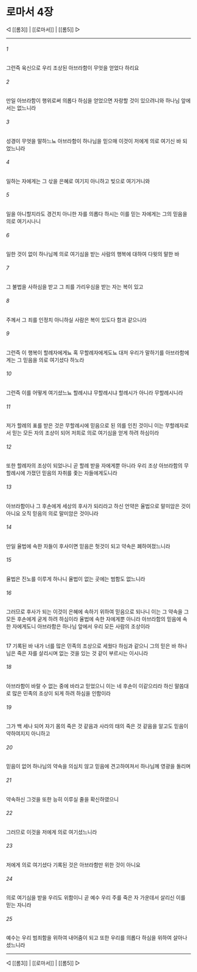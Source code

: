 # 로마서 4장

◁ [[롬3]] | [[로마서]] | [[롬5]] ▷
***

###### 1
그런즉 육신으로 우리 조상된 아브라함이 무엇을 얻었다 하리요

###### 2
만일 아브라함이 행위로써 의롭다 하심을 얻었으면 자랑할 것이 있으려니와 하나님 앞에서는 없느니라

###### 3
성경이 무엇을 말하느뇨 아브라함이 하나님을 믿으매 이것이 저에게 의로 여기신 바 되었느니라

###### 4
일하는 자에게는 그 삯을 은혜로 여기지 아니하고 빚으로 여기거니와

###### 5
일을 아니할지라도 경건치 아니한 자를 의롭다 하시는 이를 믿는 자에게는 그의 믿음을 의로 여기시나니

###### 6
일한 것이 없이 하나님께 의로 여기심을 받는 사람의 행복에 대하여 다윗의 말한 바

###### 7
그 불법을 사하심을 받고 그 죄를 가리우심을 받는 자는 복이 있고

###### 8
주께서 그 죄를 인정치 아니하실 사람은 복이 있도다 함과 같으니라

###### 9
그런즉 이 행복이 할례자에게뇨 혹 무할례자에게도뇨 대저 우리가 말하기를 아브라함에게는 그 믿음을 의로 여기셨다 하노라

###### 10
그런즉 이를 어떻게 여기셨느뇨 할례시냐 무할례시냐 할례시가 아니라 무할례시니라

###### 11
저가 할례의 표를 받은 것은 무할례시에 믿음으로 된 의를 인친 것이니 이는 무할례자로서 믿는 모든 자의 조상이 되어 저희로 의로 여기심을 얻게 하려 하심이라

###### 12
또한 할례자의 조상이 되었나니 곧 할례 받을 자에게뿐 아니라 우리 조상 아브라함의 무할례시에 가졌던 믿음의 자취를 좇는 자들에게도니라

###### 13
아브라함이나 그 후손에게 세상의 후사가 되리라고 하신 언약은 율법으로 말미암은 것이 아니요 오직 믿음의 의로 말미암은 것이니라

###### 14
만일 율법에 속한 자들이 후사이면 믿음은 헛것이 되고 약속은 폐하여졌느니라

###### 15
율법은 진노를 이루게 하나니 율법이 없는 곳에는 범함도 없느니라

###### 16
그러므로 후사가 되는 이것이 은혜에 속하기 위하여 믿음으로 되나니 이는 그 약속을 그 모든 후손에게 굳게 하려 하심이라 율법에 속한 자에게뿐 아니라 아브라함의 믿음에 속한 자에게도니 아브라함은 하나님 앞에서 우리 모든 사람의 조상이라
###### 
17
기록된 바 내가 너를 많은 민족의 조상으로 세웠다 하심과 같으니 그의 믿은 바 하나님은 죽은 자를 살리시며 없는 것을 있는 것 같이 부르시는 이시니라

###### 18
아브라함이 바랄 수 없는 중에 바라고 믿었으니 이는 네 후손이 이같으리라 하신 말씀대로 많은 민족의 조상이 되게 하려 하심을 인함이라

###### 19
그가 백 세나 되어 자기 몸의 죽은 것 같음과 사라의 태의 죽은 것 같음을 알고도 믿음이 약하여지지 아니하고

###### 20
믿음이 없어 하나님의 약속을 의심치 않고 믿음에 견고하여져서 하나님께 영광을 돌리며

###### 21
약속하신 그것을 또한 능히 이루실 줄을 확신하였으니

###### 22
그러므로 이것을 저에게 의로 여기셨느니라

###### 23
저에게 의로 여기셨다 기록된 것은 아브라함만 위한 것이 아니요

###### 24
의로 여기심을 받을 우리도 위함이니 곧 예수 우리 주를 죽은 자 가운데서 살리신 이를 믿는 자니라

###### 25
예수는 우리 범죄함을 위하여 내어줌이 되고 또한 우리를 의롭다 하심을 위하여 살아나셨느니라

***
◁ [[롬3]] | [[로마서]] | [[롬5]] ▷